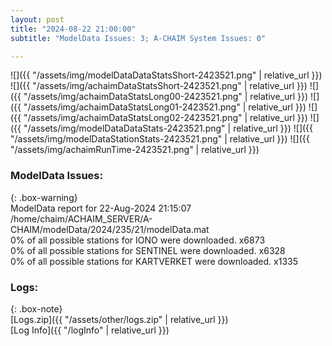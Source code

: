 ```yaml
---
layout: post
title: "2024-08-22 21:00:00"
subtitle: "ModelData Issues: 3; A-CHAIM System Issues: 0"

---
```


![]({{ "/assets/img/modelDataDataStatsShort-2423521.png" | relative_url }})
![]({{ "/assets/img/achaimDataStatsShort-2423521.png" | relative_url }})
![]({{ "/assets/img/achaimDataStatsLong00-2423521.png" | relative_url }})
![]({{ "/assets/img/achaimDataStatsLong01-2423521.png" | relative_url }})
![]({{ "/assets/img/achaimDataStatsLong02-2423521.png" | relative_url }})
![]({{ "/assets/img/modelDataDataStats-2423521.png" | relative_url }})
![]({{ "/assets/img/modelDataStationStats-2423521.png" | relative_url }})
![]({{ "/assets/img/achaimRunTime-2423521.png" | relative_url }})


### ModelData Issues:  
  
{: .box-warning}  
 ModelData report for 22-Aug-2024 21:15:07   
 /home/chaim/ACHAIM_SERVER/A-CHAIM/modelData/2024/235/21/modelData.mat   
 0% of all possible stations for IONO were downloaded. x6873   
 0% of all possible stations for SENTINEL were downloaded. x6328   
 0% of all possible stations for KARTVERKET were downloaded. x1335   
  


### Logs:  
  
{: .box-note}  
[Logs.zip]({{ "/assets/other/logs.zip" | relative_url }})  
[Log Info]({{ "/logInfo" | relative_url }})  
